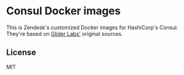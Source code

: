 # Consul Docker images

This is Zendesk's customized Docker images for HashiCorp's Consul.
They're based on [Glider Labs'](https://github.com/gliderlabs/docker-consul)
original sources.

## License

MIT
